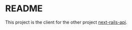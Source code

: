 # README

This project is the client for the other project [next-rails-api](https://github.com/lkpallarca/next-rails-api). 
